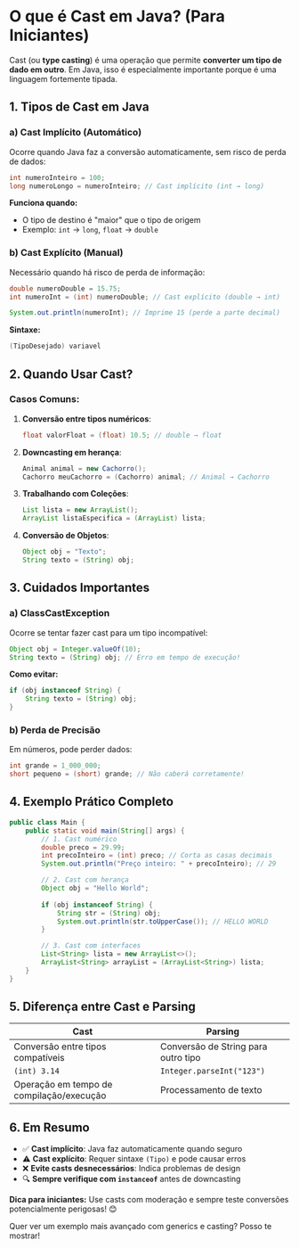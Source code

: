 # **O que é Cast em Java? (Para Iniciantes)**

Cast (ou **type casting**) é uma operação que permite **converter um tipo de dado em outro**. Em Java, isso é especialmente importante porque é uma linguagem fortemente tipada.

## **1. Tipos de Cast em Java**

### **a) Cast Implícito (Automático)**
Ocorre quando Java faz a conversão automaticamente, sem risco de perda de dados:

```java
int numeroInteiro = 100;
long numeroLongo = numeroInteiro; // Cast implícito (int → long)
```

**Funciona quando:**
- O tipo de destino é "maior" que o tipo de origem
- Exemplo: `int` → `long`, `float` → `double`

### **b) Cast Explícito (Manual)**
Necessário quando há risco de perda de informação:

```java
double numeroDouble = 15.75;
int numeroInt = (int) numeroDouble; // Cast explícito (double → int)

System.out.println(numeroInt); // Imprime 15 (perde a parte decimal)
```

**Sintaxe:**
```java
(TipoDesejado) variavel
```

## **2. Quando Usar Cast?**

### **Casos Comuns:**
1. **Conversão entre tipos numéricos**:
   ```java
   float valorFloat = (float) 10.5; // double → float
   ```

2. **Downcasting em herança**:
   ```java
   Animal animal = new Cachorro();
   Cachorro meuCachorro = (Cachorro) animal; // Animal → Cachorro
   ```

3. **Trabalhando com Coleções**:
   ```java
   List lista = new ArrayList();
   ArrayList listaEspecifica = (ArrayList) lista;
   ```

4. **Conversão de Objetos**:
   ```java
   Object obj = "Texto";
   String texto = (String) obj;
   ```

## **3. Cuidados Importantes**

### **a) ClassCastException**
Ocorre se tentar fazer cast para um tipo incompatível:

```java
Object obj = Integer.valueOf(10);
String texto = (String) obj; // Erro em tempo de execução!
```

**Como evitar:**
```java
if (obj instanceof String) {
    String texto = (String) obj;
}
```

### **b) Perda de Precisão**
Em números, pode perder dados:

```java
int grande = 1_000_000;
short pequeno = (short) grande; // Não caberá corretamente!
```

## **4. Exemplo Prático Completo**

```java
public class Main {
    public static void main(String[] args) {
        // 1. Cast numérico
        double preco = 29.99;
        int precoInteiro = (int) preco; // Corta as casas decimais
        System.out.println("Preço inteiro: " + precoInteiro); // 29

        // 2. Cast com herança
        Object obj = "Hello World";
        
        if (obj instanceof String) {
            String str = (String) obj;
            System.out.println(str.toUpperCase()); // HELLO WORLD
        }

        // 3. Cast com interfaces
        List<String> lista = new ArrayList<>();
        ArrayList<String> arrayList = (ArrayList<String>) lista;
    }
}
```

## **5. Diferença entre Cast e Parsing**

| **Cast** | **Parsing** |
|----------|-------------|
| Conversão entre tipos compatíveis | Conversão de String para outro tipo |
| `(int) 3.14` | `Integer.parseInt("123")` |
| Operação em tempo de compilação/execução | Processamento de texto |

## **6. Em Resumo**

- ✅ **Cast implícito**: Java faz automaticamente quando seguro
- ⚠️ **Cast explícito**: Requer sintaxe `(Tipo)` e pode causar erros
- ❌ **Evite casts desnecessários**: Indica problemas de design
- 🔍 **Sempre verifique com `instanceof`** antes de downcasting

**Dica para iniciantes:** Use casts com moderação e sempre teste conversões potencialmente perigosas! 😊

Quer ver um exemplo mais avançado com generics e casting? Posso te mostrar!
